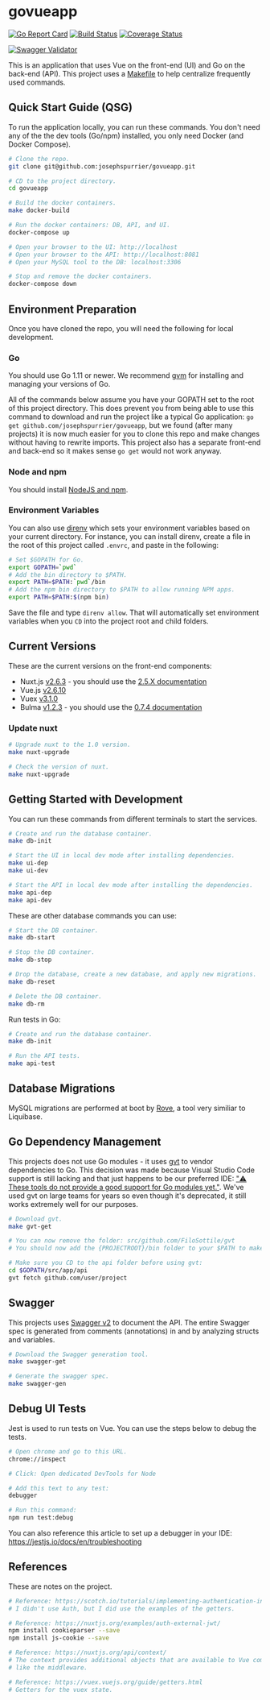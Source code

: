 # govueapp

[![Go Report Card](https://goreportcard.com/badge/github.com/josephspurrier/govueapp)](https://goreportcard.com/report/github.com/josephspurrier/govueapp)
[![Build Status](https://travis-ci.org/josephspurrier/govueapp.svg)](https://travis-ci.org/josephspurrier/govueapp)
[![Coverage Status](https://coveralls.io/repos/github/josephspurrier/govueapp/badge.svg?branch=master&timestamp=20190531-01)](https://coveralls.io/github/josephspurrier/govueapp?branch=master)

[![Swagger Validator](http://online.swagger.io/validator?url=https://raw.githubusercontent.com/josephspurrier/govueapp/master/src/app/api/static/swagger/swagger.json)](http://petstore.swagger.io/?url=https://raw.githubusercontent.com/josephspurrier/govueapp/master/src/app/api/static/swagger/swagger.json)

This is an application that uses Vue on the front-end (UI) and Go on the back-end (API). This project uses a [Makefile](Makefile) to help centralize frequently used commands.

## Quick Start Guide (QSG)

To run the application locally, you can run these commands. You don't need any of the the dev tools (Go/npm) installed, you only need Docker (and Docker Compose).

```bash
# Clone the repo.
git clone git@github.com:josephspurrier/govueapp.git

# CD to the project directory.
cd govueapp

# Build the docker containers.
make docker-build

# Run the docker containers: DB, API, and UI.
docker-compose up

# Open your browser to the UI: http://localhost
# Open your browser to the API: http://localhost:8081
# Open your MySQL tool to the DB: localhost:3306

# Stop and remove the docker containers.
docker-compose down
```

## Environment Preparation

Once you have cloned the repo, you will need the following for local development.

### Go

You should use Go 1.11 or newer. We recommend [gvm](https://github.com/moovweb/gvm) for installing and managing your versions of Go.

All of the commands below assume you have your GOPATH set to the root of this project directory. This does prevent you from being able to use this command to download and run the project like a typical Go application: `go get github.com/josephspurrier/govueapp`, but we found (after many projects) it is now much easier for you to clone this repo and make changes without having to rewrite imports. This project also has a separate front-end and back-end so it makes sense `go get` would not work anyway.

### Node and npm

You should install [NodeJS and npm](https://nodejs.org/).

### Environment Variables

You can also use [direnv](https://direnv.net/) which sets your environment variables based on your current directory. For instance, you can install direnv, create a file in the root of this project called `.envrc`, and paste in the following:

```bash
# Set $GOPATH for Go.
export GOPATH=`pwd`
# Add the bin directory to $PATH.
export PATH=$PATH:`pwd`/bin
# Add the npm bin directory to $PATH to allow running NPM apps.
export PATH=$PATH:$(npm bin)
```

Save the file and type `direnv allow`. That will automatically set environment variables when you `CD` into the project root and child folders.

## Current Versions

These are the current versions on the front-end components:

- Nuxt.js [v2.6.3](https://github.com/nuxt/nuxt.js/releases/tag/v2.6.3) - you should use the [2.5.X documentation](https://nuxtjs.org/guide/release-notes)
- Vue.js [v2.6.10](https://github.com/vuejs/vue/releases/tag/v2.6.10)
- Vuex [v3.1.0](https://github.com/vuejs/vuex/releases/tag/v3.1.0)
- Bulma [v1.2.3](https://www.npmjs.com/package/@nuxtjs/bulma/v/1.2.3) - you should use the [0.7.4 documentation](https://bulma.io/documentation/)

### Update nuxt

```bash
# Upgrade nuxt to the 1.0 version.
make nuxt-upgrade

# Check the version of nuxt.
make nuxt-upgrade
```

## Getting Started with Development

You can run these commands from different terminals to start the services.

```bash
# Create and run the database container.
make db-init

# Start the UI in local dev mode after installing dependencies.
make ui-dep
make ui-dev

# Start the API in local dev mode after installing the dependencies.
make api-dep
make api-dev
```

These are other database commands you can use:

```bash
# Start the DB container.
make db-start

# Stop the DB container.
make db-stop

# Drop the database, create a new database, and apply new migrations.
make db-reset

# Delete the DB container.
make db-rm
```

Run tests in Go:

```bash
# Create and run the database container.
make db-init

# Run the API tests.
make api-test
```

## Database Migrations

MySQL migrations are performed at boot by [Rove](https://github.com/josephspurrier/rove), a tool very similiar to Liquibase.

## Go Dependency Management

This projects does not use Go modules - it uses [gvt](https://github.com/FiloSottile/gvt/blob/master/README.old.md) to vendor dependencies to Go. This decision was made because Visual Studio Code support is still lacking and that just happens to be our preferred IDE: ["⚠️ These tools do not provide a good support for Go modules yet."](https://github.com/Microsoft/vscode-go/wiki/Go-modules-support-in-Visual-Studio-Code). We've used gvt on large teams for years so even though it's deprecated, it still works extremely well for our purposes.

```bash
# Download gvt.
make gvt-get

# You can now remove the folder: src/github.com/FiloSottile/gvt
# You should now add the {PROJECTROOT}/bin folder to your $PATH to make gvt available from your terminal.

# Make sure you CD to the api folder before using gvt:
cd $GOPATH/src/app/api
gvt fetch github.com/user/project
```

## Swagger

This projects uses [Swagger v2](https://github.com/OAI/OpenAPI-Specification/blob/master/versions/2.0.md) to document the API. The entire Swagger spec is generated from comments (annotations) in and by analyzing structs and variables.

```bash
# Download the Swagger generation tool.
make swagger-get

# Generate the swagger spec.
make swagger-gen
```

## Debug UI Tests

Jest is used to run tests on Vue. You can use the steps below to debug the tests.

```bash
# Open chrome and go to this URL.
chrome://inspect

# Click: Open dedicated DevTools for Node

# Add this text to any test:
debugger

# Run this command:
npm run test:debug
```

You can also reference this article to set up a debugger in your IDE:
https://jestjs.io/docs/en/troubleshooting

## References

These are notes on the project.

```bash
# Reference: https://scotch.io/tutorials/implementing-authentication-in-nuxtjs-app
# I didn't use Auth, but I did use the examples of the getters.

# Reference: https://nuxtjs.org/examples/auth-external-jwt/
npm install cookieparser --save
npm install js-cookie --save

# Reference: https://nuxtjs.org/api/context/
# The context provides additional objects that are available to Vue components
# like the middleware.

# Reference: https://vuex.vuejs.org/guide/getters.html
# Getters for the vuex state.
```
